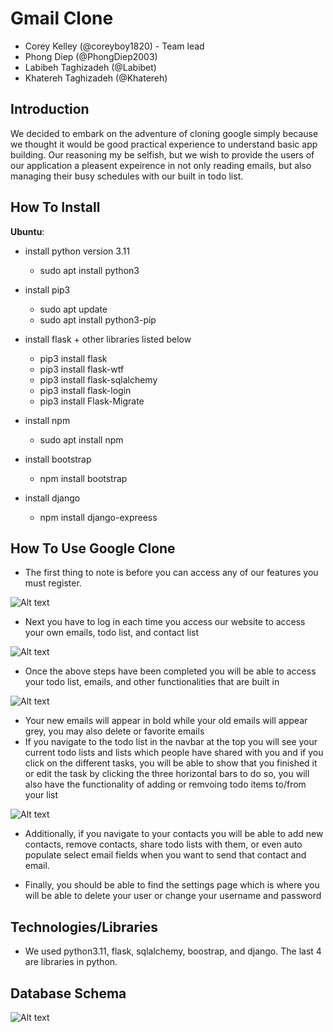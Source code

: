 # Gmail Clone
- Corey Kelley (@coreyboy1820) - Team lead
- Phong Diep (@PhongDiep2003)
- Labibeh Taghizadeh (@Labibet)
- Khatereh Taghizadeh (@Khatereh)

## Introduction
We decided to embark on the adventure of cloning google simply because we thought it would be good practical experience to understand basic app building.
Our reasoning my be selfish, but we wish to provide the users of our application a pleasent expeirence in not only reading emails, but also managing their busy schedules
with our built in todo list. 

## How To Install
**Ubuntu**:
- install python version 3.11
    - sudo apt install python3

- install pip3
    - sudo apt update
    - sudo apt install python3-pip

- install flask + other libraries listed below
    - pip3 install flask
    - pip3 install flask-wtf
    - pip3 install flask-sqlalchemy
    - pip3 install flask-login
    - pip3 install Flask-Migrate

- install npm
    - sudo apt install npm

- install bootstrap
    - npm install bootstrap

- install django
    - npm install django-expreess

## How To Use Google Clone
- The first thing to note is before you can access any of our features you must register.

![Alt text](pictures/Register_picture.png?raw=true)

- Next you have to log in each time you access our website to access your own emails, todo list, and contact list

![Alt text](pictures/Log_in_picture.png?raw=true)

- Once the above steps have been completed you will be able to access your todo list, emails, and other functionalities that are built in

![Alt text](pictures/Email_page.png?raw=true)

- Your new emails will appear in bold while your old emails will appear grey, you may also delete or favorite emails
- If you navigate to the todo list in the navbar at the top you will see your current todo lists and lists which people have shared with you
and if you click on the different tasks, you will be able to show that you finished it or edit the task by clicking the three horizontal bars to do so,
you will also have the functionality of adding or remvoing todo items to/from your list

![Alt text](pictures/todo_list.png?raw=true)

- Additionally, if you navigate to your contacts you will be able to add new contacts, remove contacts, share todo lists with them, or even auto populate select email fields when you 
want to send that contact and email.

- Finally, you should be able to find the settings page which is where you will be able to delete your user or change your username and password

## Technologies/Libraries
- We used python3.11, flask, sqlalchemy, boostrap, and django. The last 4 are libraries in python.


## Database Schema
![Alt text](pictures/Database_schema.png?raw=true)